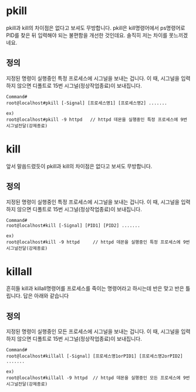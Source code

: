 # pkill
 
pkill과 kill의 차이점은 없다고 보셔도 무방합니다.
pkill은 kill명령어에서 ps명령어로 PID를 찾은 뒤 입력해야 되는 불편함을 개선한 것인데요.
솔직히 저는 차이를 못느끼겠네요.

## 정의
지정된 명령이 실행중인 특정 프로세스에 시그널을 보내는 겁니다.
이 때, 시그널을 입력하지 않으면 디폴트로 15번 시그널(정상작업종료)이 보내집니다.

``` 
Command#
root@localhost#pkill [-Signal] [프로세스명1] [프로세스명2] .......
 
ex)
root@localhost#pkill -9 httpd   // httpd 데몬을 실행중인 특정 프로세스에 9번시그널전달(강제종료)
``` 
 

# kill
 
앞서 말씀드렸듯이 pkill과 kill의 차이점은 없다고 보셔도 무방합니다.
 
 
## 정의
지정된 명령이 실행중인 특정 프로세스에 시그널을 보내는 겁니다.
이 때, 시그널을 입력하지 않으면 디폴트로 15번 시그널(정상작업종료)이 보내집니다.

```
Command#
root@localhost#kill [-Signal] [PID1] [PID2] .......
 
ex)
root@localhost#kill -9 httpd     // httpd 데몬을 실행중인 특정 프로세스에 9번시그널전달(강제종료)
``` 

# killall
 
흔히들 kill과 killall명령어를 프로세스를 죽이는 명령어라고 하시는데
반은 맞고 반은 틀립니다. 답은 아래와 같습니다
 
 
## 정의
지정된 명령이 실행중인 모든 프로세스에 시그널을 보내는 겁니다.
이 때, 시그널을 입력하지 않으면 디폴트로 15번 시그널(정상작업종료)이 보내집니다.

``` 
Command#
root@localhost#killall [-Signal] [프로세스명1orPID1] [프로세스명2orPID2] .......
 
ex)
root@localhost#killall -9 httpd  // httpd 데몬을 실행중인 모든 프로세스에 9번시그널전달(강제종료)
```
